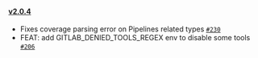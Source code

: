 #### [v2.0.4](https://github.com/zereight/gitlab-mcp/compare/v2.0.3...v2.0.4)

- Fixes coverage parsing error on Pipelines related types [`#230`](https://github.com/zereight/gitlab-mcp/pull/230)
- FEAT: add GITLAB_DENIED_TOOLS_REGEX env to disable some tools [`#206`](https://github.com/zereight/gitlab-mcp/pull/206)
